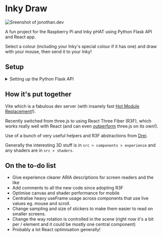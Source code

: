 # Inky Draw

![Sreenshot of jonothan.dev](/Inky_Draw_1920x1080_scrot.webp)

A fun project for the Raspberry Pi and Inky pHAT using Python Flask API and React app.

Select a colour (including your Inky's special colour if it has one) and draw with your mouse, then send it to your Inky!

## Setup

<details>
  <summary>Setting up the Python Flask API</summary>

Set api as the current working directory

```bash
cd api
```

Create a Python virtual environment

```bash
python3 -m venv my_venv
```

Activate the environment:

```bash
source ./my_venv/bin/activate
```

Install required packages into the environment:

```bash
pip3 install -r ./requirements.txt
```

Install the required packages for the React app:

```bash
yarn
```

</details>

## How it's put together

Vite which is a fabulous dev server (with insanely fast [Hot Module Replacement](https://vitejs.dev/guide/features.html#hot-module-replacement)!).

Recently switched from three.js to using React Three Fiber (R3F), which works really well with React (and can even [outperform](https://docs.pmnd.rs/react-three-fiber/getting-started/introduction) three.js on its own!).

Use of a bunch of very useful helpers and R3F abstractions from [Drei](https://github.com/pmndrs/drei).

Generally the interesting 3D stuff is in `src > components > experience` and any shaders are in `src > shaders`.

## On the to-do list

- Give experience clearer ARIA descriptions for screen readers and the like
- Add comments to all the new code since adopting R3F
- Optimise canvas and shader performance for mobile
- Centralise heavy useFrame usage across components that use live values eg. mouse and scroll.
- Change sampling and size of stickers to make them easier to read on smaller screens.
- Change the way rotation is controlled in the scene (right now it's a bit per / element and it could be mostly one central component)
- Probably a lot React optimisation generally!
